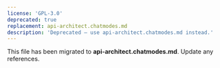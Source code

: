 ```yaml
---
license: 'GPL-3.0'
deprecated: true
replacement: api-architect.chatmodes.md
description: 'Deprecated – use api-architect.chatmodes.md instead.'
---
```


This file has been migrated to **api-architect.chatmodes.md**. Update any references.
